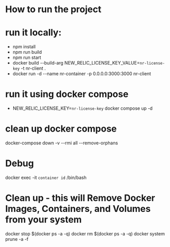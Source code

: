 # How to run the project

# run it locally:
- npm install
- npm run build 
- npm run start
- docker build --build-arg NEW_RELIC_LICENSE_KEY_VALUE=`nr-license-key` -t nr-client .
- docker run -d --name nr-container -p 0.0.0.0:3000:3000 nr-client

# run it using docker compose 
- NEW_RELIC_LICENSE_KEY=`nr-license-key` docker compose up -d

# clean up docker compose
docker-compose down -v --rmi all --remove-orphans
# Debug
docker exec -it `container id` /bin/bash

# Clean up - this will Remove Docker Images, Containers, and Volumes from your system
docker stop $(docker ps -a -q)
docker rm $(docker ps -a -q)
docker system prune -a -f
